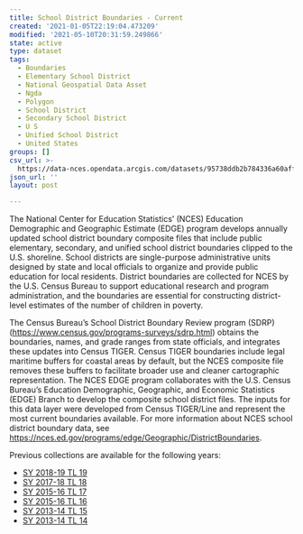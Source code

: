 ```yaml
---
title: School District Boundaries - Current
created: '2021-01-05T22:19:04.473209'
modified: '2021-05-10T20:31:59.249866'
state: active
type: dataset
tags:
  - Boundaries
  - Elementary School District
  - National Geospatial Data Asset
  - Ngda
  - Polygon
  - School District
  - Secondary School District
  - U S
  - Unified School District
  - United States
groups: []
csv_url: >-
  https://data-nces.opendata.arcgis.com/datasets/95738ddb2b784336a60aff23312ff480_0.csv?outSR=%7B%22latestWkid%22%3A4269%2C%22wkid%22%3A4269%7D
json_url: ''
layout: post

---
```

<div style='text-align:Left;'><p><span><span>The National Center for Education Statistics’ (NCES) Education Demographic and Geographic Estimate (EDGE) program develops annually updated school district boundary composite files that include public elementary, secondary, and unified school district boundaries clipped to the U.S. shoreline. School districts are single-purpose administrative units designed by state and local officials to organize and provide public education for local residents. District boundaries are collected for NCES by the U.S. Census Bureau to support educational research and program administration, and the boundaries are essential for constructing district-level estimates of the number of children in poverty. </span></span></p><p><span><span>The Census Bureau’s School District Boundary Review program (SDRP) (</span></span><a href='https://www.census.gov/programs-surveys/sdrp.html' rel='nofollow ugc'><span><span>https://www.census.gov/programs-surveys/sdrp.html</span></span></a><span>) obtains the boundaries, names, and grade ranges from state officials, and integrates these updates into Census TIGER. Census TIGER boundaries include legal maritime buffers for coastal areas by default, but the NCES composite file removes these buffers to facilitate broader use and cleaner cartographic representation. The NCES EDGE program collaborates with the U.S. Census Bureau’s Education Demographic, Geographic, and Economic Statistics (EDGE) Branch to develop the composite school district files. The inputs for this data layer were developed from Census TIGER/Line and represent the most current boundaries available. For more information about NCES school district boundary data, see </span><a href='https://nces.ed.gov/programs/edge/Geographic/DistrictBoundaries' rel='nofollow ugc'><span><span>https://nces.ed.gov/programs/edge/Geographic/DistrictBoundaries</span></span></a><span><span>. </span></span></p><p><span><span>Previous collections are available for the following years:</span></span></p><p></p><ul><li><a href='https://nces.maps.arcgis.com/home/item.html?id=fc0aaa02bb72455aa276e8c4efa07e1b' rel='nofollow ugc' target='_blank'>SY 2018-19 TL 19</a><br /></li><li><a href='https://nces.maps.arcgis.com/home/item.html?id=29ccd69e8d0b438195cbf9e1f317ea60' rel='nofollow ugc' target='_blank'>SY 2017-18 TL 18</a><br /></li><li><a href='https://nces.maps.arcgis.com/home/item.html?id=cdde8df963b44233a20aedc495fdb20b' rel='nofollow ugc' target='_blank'>SY 2015-16 TL 17</a><br /></li><li><a href='https://nces.maps.arcgis.com/home/item.html?id=37e60391180e47639445e11c67d9e990' rel='nofollow ugc' target='_blank'>SY 2015-16 TL 16</a><br /></li><li><a href='https://nces.maps.arcgis.com/home/item.html?id=acb0e63f84b6437c88a05c62e7b4aa4f' rel='nofollow ugc' target='_blank'>SY 2013-14 TL 15</a><br /></li><li><a href='https://nces.maps.arcgis.com/home/item.html?id=9e3cbc1863d64545ad1936f49374927e' rel='nofollow ugc' target='_blank'>SY 2013-14 TL 14</a><br /></li></ul><p></p></div>
